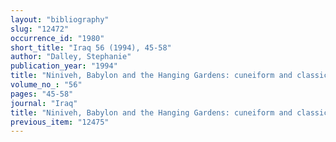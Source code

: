 ```yaml
---
layout: "bibliography"
slug: "12472"
occurrence_id: "1980"
short_title: "Iraq 56 (1994), 45-58"
author: "Dalley, Stephanie"
publication_year: "1994"
title: "Niniveh, Babylon and the Hanging Gardens: cuneiform and classical sources reconciled"
volume_no_: "56"
pages: "45-58"
journal: "Iraq"
title: "Niniveh, Babylon and the Hanging Gardens: cuneiform and classical sources reconciled"
previous_item: "12475"
---
```

